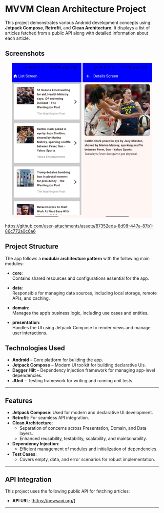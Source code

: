 # MVVM Clean Architecture Project

This project demonstrates various Android development concepts using **Jetpack Compose**, **Retrofit**, and **Clean Architecture**. It displays a list of articles fetched from a public API along with detailed information about each article.

## Screenshots

<p align="center">
  <img src="https://raw.githubusercontent.com/chaitanya888-pixe/MMDListApp/main/ListScreen.jpeg" alt="List Screen" width="45%" />
  <img src="https://raw.githubusercontent.com/chaitanya888-pixe/MMDListApp/main/DetailsScreen.jpeg" alt="Details Screen" width="45%" />
</p>


https://github.com/user-attachments/assets/87352eda-8d98-447a-87b1-86c772a0c6a6

## Project Structure

The app follows a **modular architecture pattern** with the following main modules:

- **core**:  
  Contains shared resources and configurations essential for the app.

- **data**:  
  Responsible for managing data sources, including local storage, remote APIs, and caching.

- **domain**:  
  Manages the app’s business logic, including use cases and entities.

- **presentation**:  
  Handles the UI using Jetpack Compose to render views and manage user interactions.

## Technologies Used

- **Android** – Core platform for building the app.
- **Jetpack Compose** – Modern UI toolkit for building declarative UIs.
- **Dagger Hilt** – Dependency injection framework for managing app-level dependencies.
- **JUnit** – Testing framework for writing and running unit tests.

---

## Features

- **Jetpack Compose**: Used for modern and declarative UI development.
- **Retrofit**: For seamless API integration.
- **Clean Architecture**: 
  - Separation of concerns across Presentation, Domain, and Data layers.
  - Enhanced reusability, testability, scalability, and maintainability.
- **Dependency Injection**: 
  - Efficient management of modules and initialization of dependencies.
- **Test Cases**:
  - Covers empty, data, and error scenarios for robust implementation.

---

## API Integration

This project uses the following public API for fetching articles:
- **API URL**: [https://newsapi.org/]

---


